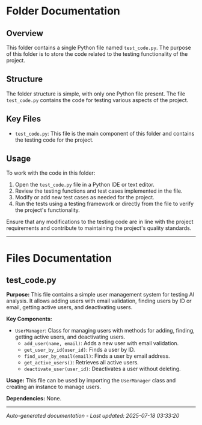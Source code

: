 # Folder Documentation

## Overview
This folder contains a single Python file named `test_code.py`. The purpose of this folder is to store the code related to the testing functionality of the project.

## Structure
The folder structure is simple, with only one Python file present. The file `test_code.py` contains the code for testing various aspects of the project.

## Key Files
- `test_code.py`: This file is the main component of this folder and contains the testing code for the project.

## Usage
To work with the code in this folder:
1. Open the `test_code.py` file in a Python IDE or text editor.
2. Review the testing functions and test cases implemented in the file.
3. Modify or add new test cases as needed for the project.
4. Run the tests using a testing framework or directly from the file to verify the project's functionality.

Ensure that any modifications to the testing code are in line with the project requirements and contribute to maintaining the project's quality standards.

---

# Files Documentation

## test_code.py

**Purpose:** This file contains a simple user management system for testing AI analysis. It allows adding users with email validation, finding users by ID or email, getting active users, and deactivating users.

**Key Components:**
- `UserManager`: Class for managing users with methods for adding, finding, getting active users, and deactivating users.
  - `add_user(name, email)`: Adds a new user with email validation.
  - `get_user_by_id(user_id)`: Finds a user by ID.
  - `find_user_by_email(email)`: Finds a user by email address.
  - `get_active_users()`: Retrieves all active users.
  - `deactivate_user(user_id)`: Deactivates a user without deleting.
  
**Usage:** This file can be used by importing the `UserManager` class and creating an instance to manage users.

**Dependencies:** None.

---
*Auto-generated documentation - Last updated: 2025-07-18 03:33:20*
